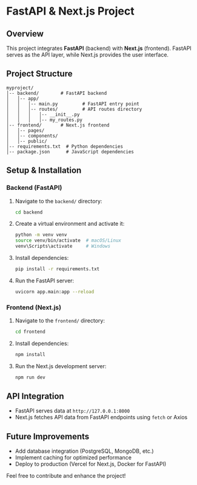 # FastAPI & Next.js Project

## Overview
This project integrates **FastAPI** (backend) with **Next.js** (frontend). FastAPI serves as the API layer, while Next.js provides the user interface.

## Project Structure
```
myproject/
│-- backend/        # FastAPI backend
│   │-- app/
│   │   │-- main.py         # FastAPI entry point
│   │   │-- routes/         # API routes directory
│   │   │   │-- __init__.py
│   │   │   │-- my_routes.py
│-- frontend/       # Next.js frontend
│   │-- pages/
│   │-- components/
│   │-- public/
│-- requirements.txt  # Python dependencies
│-- package.json      # JavaScript dependencies
```

## Setup & Installation
### Backend (FastAPI)
1. Navigate to the `backend/` directory:
   ```sh
   cd backend
   ```
2. Create a virtual environment and activate it:
   ```sh
   python -m venv venv
   source venv/bin/activate  # macOS/Linux
   venv\Scripts\activate     # Windows
   ```
3. Install dependencies:
   ```sh
   pip install -r requirements.txt
   ```
4. Run the FastAPI server:
   ```sh
   uvicorn app.main:app --reload
   ```

### Frontend (Next.js)
1. Navigate to the `frontend/` directory:
   ```sh
   cd frontend
   ```
2. Install dependencies:
   ```sh
   npm install
   ```
3. Run the Next.js development server:
   ```sh
   npm run dev
   ```

## API Integration
- FastAPI serves data at `http://127.0.0.1:8000`
- Next.js fetches API data from FastAPI endpoints using `fetch` or Axios

## Future Improvements
- Add database integration (PostgreSQL, MongoDB, etc.)
- Implement caching for optimized performance
- Deploy to production (Vercel for Next.js, Docker for FastAPI)

Feel free to contribute and enhance the project!